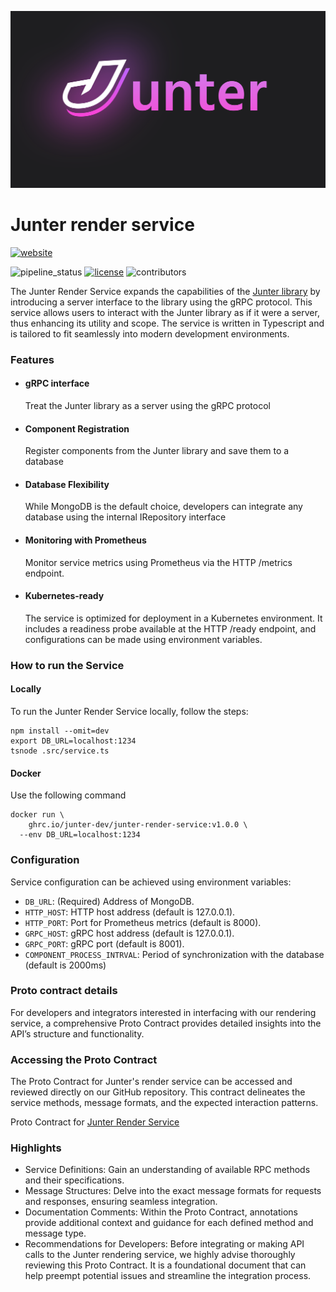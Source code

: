 ![logo](logo.svg)
# Junter render service
[![website](https://img.shields.io/badge/website-junter.dev-cb92e5)](https://junter.dev)

![pipeline_status](https://github.com/junter-dev/junter-render-service/actions/workflows/ci.yaml/badge.svg)
[![license](https://img.shields.io/badge/license-MIT-blue)](LICENSE)
![contributors](https://img.shields.io/badge/contributors-4-yellow)

The Junter Render Service expands the capabilities of the
[Junter library](https://github.com/junter-dev/junter) by introducing a server interface to the library
using the gRPC protocol. This service allows users to interact with the Junter library as if it were a server,
thus enhancing its utility and scope. The service is written in Typescript and is tailored to fit seamlessly
into modern development environments.

### Features
- #### gRPC interface
  Treat the Junter library as a server using the gRPC protocol

- #### Component Registration
  Register components from the Junter library and save them to a database

- #### Database Flexibility
  While MongoDB is the default choice, developers can
  integrate any database using the internal IRepository interface

- #### Monitoring with Prometheus
  Monitor service metrics using Prometheus via the HTTP /metrics endpoint.

- #### Kubernetes-ready
  The service is optimized for deployment in a Kubernetes
  environment. It includes a readiness probe available at the HTTP /ready endpoint,
  and configurations can be made using environment variables.

### How to run the Service
#### Locally
  To run the Junter Render Service locally, follow the steps:
  
  ```shell
  npm install --omit=dev
  export DB_URL=localhost:1234
  tsnode .src/service.ts
  ```

#### Docker
Use the following command

  ```shell
  docker run \
      ghrc.io/junter-dev/junter-render-service:v1.0.0 \
    --env DB_URL=localhost:1234
  ```

### Configuration
Service configuration can be achieved using environment variables:

* ```DB_URL```: (Required) Address of MongoDB.
* ```HTTP_HOST```: HTTP host address (default is 127.0.0.1).
* ```HTTP_PORT```: Port for Prometheus metrics (default is 8000).
* ```GRPC_HOST```: gRPC host address (default is 127.0.0.1).
* ```GRPC_PORT```: gRPC port (default is 8001).
* ```COMPONENT_PROCESS_INTRVAL```: Period of synchronization with the database
  (default is 2000ms)

### Proto contract details
For developers and integrators interested in interfacing with our rendering service,
a comprehensive Proto Contract provides detailed insights into the API’s structure and functionality.

### Accessing the Proto Contract

The Proto Contract for Junter's render service can be accessed and reviewed directly on our GitHub repository.
This contract delineates the service methods, message formats, and the expected interaction patterns.

Proto Contract for [Junter Render Service](https://github.com/junter-dev/render-service/blob/main/api/render/v1/render_service.proto)

### Highlights
* Service Definitions: Gain an understanding of available RPC methods and their specifications.
* Message Structures: Delve into the exact message formats for requests and responses, ensuring seamless integration.
* Documentation Comments: Within the Proto Contract, annotations provide additional context and guidance for each defined method and message type.
* Recommendations for Developers: Before integrating or making API calls to the Junter rendering service, we highly advise thoroughly reviewing this Proto Contract. It is a foundational document that can help preempt potential issues and streamline the integration process.
